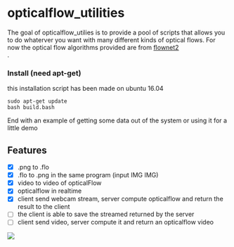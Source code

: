 opticalflow_utilities
======================
The goal of opticalflow_utilies is to provide a pool of scripts that allows you to do whaterver you want with many different 
kinds of optical flows. For now the optical flow algorithms provided are from <a href="https://github.com/lmb-freiburg/flownet2" target="_blank">flownet2</a><br>.


### Install (need apt-get)

this installation script has been made on ubuntu 16.04

```
sudo apt-get update
bash build.bash
```

End with an example of getting some data out of the system or using it for a little demo


## Features

- [x] .png to .flo
- [x] .flo to .png in the same program (input IMG IMG)
- [x] video to video of opticalFlow
- [x] opticalflow in realtime
- [x] client send webcam stream, server compute opticalflow and return the result to the client
- [ ] the client is able to save the streamed returned by the server
- [ ] client send video, server compute it and return an opticalflow video

![](https://github.com/Cjdcoy/opticalflow_utilities/blob/master/documents/SD2.gif)

